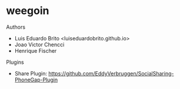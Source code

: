 weegoin
=======

Authors

* Luis Eduardo Brito <luiseduardobrito.github.io>
* Joao Victor Chencci
* Henrique Fischer

Plugins

* Share Plugin: https://github.com/EddyVerbruggen/SocialSharing-PhoneGap-Plugin